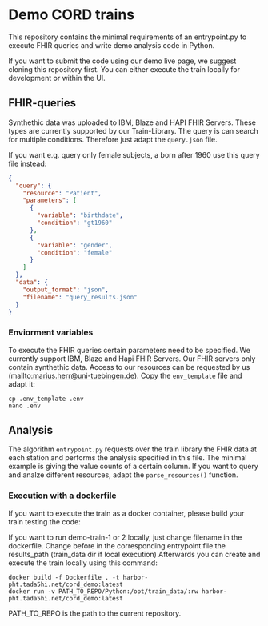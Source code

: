# Demo CORD trains
This repository contains the minimal requirements of an entrypoint.py to execute FHIR queries
and write demo analysis code in Python.

If you want to submit the code using our demo live page, we suggest cloning this repository first.
You can either execute the train locally for development or within the UI.

## FHIR-queries
Synthethic data was uploaded to IBM, Blaze and HAPI FHIR Servers. These types are currently supported by our Train-Library.
The query is can search for multiple conditions. Therefore just adapt the ``query.json`` file.

If you want e.g. query only female subjects, a born after 1960 use this query file instead:

````json
{
  "query": {
    "resource": "Patient",
    "parameters": [
      {
        "variable": "birthdate",
        "condition": "gt1960"
      },
      {
        "variable": "gender",
        "condition": "female"
      }
    ]
  },
  "data": {
    "output_format": "json",
    "filename": "query_results.json"
  }
}
````
### Enviorment variables
To execute the FHIR queries certain parameters need to be specified. We currently support IBM, Blaze and Hapi FHIR Servers.
Our FHIR servers only contain synthethic data. Access to our resources can be requested by us (mailto:marius.herr@uni-tuebingen.de).
Copy the ``env_template`` file and adapt it:
```shell
cp .env_template .env
nano .env
```
## Analysis
The algorithm ``entrypoint.py`` requests over the train library the FHIR data at each station and performs the analysis
specified in this file. The minimal example is giving the value counts of a certain column. If you want to query and analze
different resources, adapt the `parse_resources()` function.

### Execution with a dockerfile
If you want to execute the train as a docker container, please build your train testing the code:

If you want to run demo-train-1 or 2 locally, just change filename in the dockerfile. Change before in the corresponding
entrypoint file the results_path (train_data dir if local execution)
Afterwards you can create and execute the train locally using this command:

````shell
docker build -f Dockerfile . -t harbor-pht.tada5hi.net/cord_demo:latest
docker run -v PATH_TO_REPO/Python:/opt/train_data/:rw harbor-pht.tada5hi.net/cord_demo:latest
````
PATH_TO_REPO is the path to the current repository.